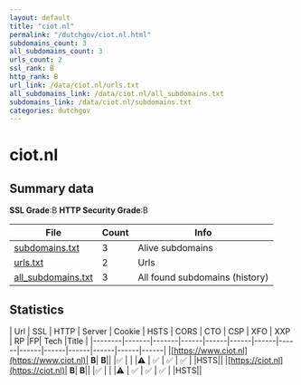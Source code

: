 ```yaml
---
layout: default
title: "ciot.nl"
permalink: "/dutchgov/ciot.nl.html"
subdomains_count: 3
all_subdomains_count: 3
urls_count: 2
ssl_rank: B
http_rank: B
url_link: /data/ciot.nl/urls.txt
all_subdomains_link: /data/ciot.nl/all_subdomains.txt
subdomains_link: /data/ciot.nl/subdomains.txt
categories: dutchgov
---
```



# ciot.nl
## Summary data


**SSL Grade**:B
**HTTP Security Grade**:B


| File       | Count | Info |
|------------|-------|------|
|[subdomains.txt](/data/ciot.nl/subdomains.txt)|3|Alive subdomains|
|[urls.txt](/data/ciot.nl/urls.txt)|2|Urls|
|[all_subdomains.txt](/data/ciot.nl/all_subdomains.txt)|3|All found subdomains (history)|


## Statistics


| Url | SSL | HTTP | Server | Cookie | HSTS | CORS | CTO | CSP | XFO | XXP | RP |FP| Tech |Title |
|--------|-------|-------|------|------|------|------|------|------|------|------|------|------|------|
|[https://www.ciot.nl](https://www.ciot.nl)| **B**| **B**|| |:white_check_mark: | | |:warning: | :white_check_mark: | :white_check_mark: | :white_check_mark: | |HSTS||
|[https://ciot.nl](https://ciot.nl)| **B**| **B**|| |:white_check_mark: | | |:warning: | :white_check_mark: | :white_check_mark: | :white_check_mark: | |HSTS||